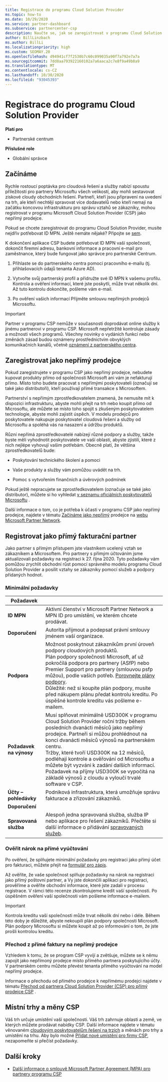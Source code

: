```yaml
---
title: Registrace do programu Cloud Solution Provider
ms.topic: how-to
ms.date: 10/29/2020
ms.service: partner-dashboard
ms.subservice: partnercenter-csp
description: Naučte se, jak se zaregistrovat v programu Cloud Solution Provider (CSP), který je nejvhodnější pro vaši firmu, jako je například nepřímý prodejce nebo partner s přímým fakturací.
author: BillLinzbach
ms.author: BillLi
ms.localizationpriority: high
ms.custom: SEOMAY.20
ms.openlocfilehash: d94941cf7f2530b7c60c099035a90f7a792e7a7a
ms.sourcegitcommit: 7dd8aa793922160102a7a6aaca2c7e8f9a49b8a9
ms.translationtype: MT
ms.contentlocale: cs-CZ
ms.lasthandoff: 10/30/2020
ms.locfileid: "93045393"
---
```

# <a name="enroll-in-the-cloud-solution-provider-program"></a>Registrace do programu Cloud Solution Provider

**Platí pro**

- Partnerské centrum  

**Příslušné role**

- Globální správce

## <a name="get-started"></a>Začínáme

Rychle rostoucí poptávka pro cloudová řešení a služby nabízí spoustu příležitostí pro partnery Microsoftu všech velikostí, aby mohli sestavovat ziskové cloudy obchodních řešení. Partneři, kteří jsou připravení na uvedení na trh, ale kteří nechtějí spravovat více dodavatelů nebo kteří nemají na začátku koncovou infrastrukturu pro správu vztahů se zákazníky, mohou registrovat v programu Microsoft Cloud Solution Provider (CSP) jako nepřímý prodejce.

Pokud se chcete zaregistrovat do programu Cloud Solution Provider, musíte nejdřív potřebovat ID MPN. Ještě nemáte nějaké? Připojte se [sem](https://partner.microsoft.com/).

K dokončení aplikace CSP budete potřebovat ID MPN vaší společnosti, dokončit firemní adresu, bankovní informace a pracovní e-mail pro zaměstnance, který bude fungovat jako správce pro partnerské Centrum.

1. Přihlaste se do partnerského centra pomocí pracovního e-mailu (tj. přihlašovacích údajů tenanta Azure AD).

2. Vytvořte svůj partnerský profil a přidružte své ID MPN k vašemu profilu.
Kontrola a ověření informací, které jste poskytli, může trvat několik dní. Až tuto kontrolu dokončíte, pošleme vám e-mail.

3. Po ověření vašich informací Přijměte smlouvu nepřímých prodejců Microsoftu.

> [!IMPORTANT]  
> Partner v programu CSP nemůže v současnosti doprodávat online služby k jinému partnerovi v programu CSP. Microsoft nepřetržitě kontroluje zásady a možnosti všech programů. Všechny novinky o vydáních funkcí nebo změnách zásad budou oznámeny prostřednictvím obvyklých komunikačních kanálů, včetně [oznámení z partnerského centra](announcements/index.md).

## <a name="enroll-as-an-indirect-reseller"></a>Zaregistrovat jako nepřímý prodejce

Pokud zaregistrujete v programu CSP jako nepřímý prodejce, nebudete kupovat produkty přímo od společnosti Microsoft ani vám je nefakturují přímo. Místo toho budete pracovat s nepřímými poskytovateli (označují se také jako distributoři), kteří používají přímé transakce s Microsoftem.

Partnerství s nepřímým zprostředkovatelem znamená, že nemusíte mít k dispozici infrastrukturu, abyste mohli přejít na trh nebo koupit přímo od Microsoftu, ale můžete se místo toho spojit s zkušeným poskytovatelem technologie, abyste mohli zajistit úspěch. V modelu prodejců pro poskytovatele nakupuje poskytovatel cloudová řešení a služby od Microsoftu a spoléhá vás na nasazení a údržbu produktů.

Různí nepřímá zprostředkovatelé nabízejí různé podpory a služby, takže byste měli vyhodnotit poskytovatele ve vaší oblasti, abyste zjistili, které z nich nejlépe vyhovují vašim potřebám. Obecně platí, že většina zprostředkovatelů bude:

- Poskytování technického školení a pomoci

- Vaše produkty a služby vám pomůžou uvádět na trh.

- Pomoc s vytvořením finančních a úvěrových podmínek

Pokud ještě nepracujete se zprostředkovatelem (označuje se také jako distributor), můžete si ho vyhledat [v seznamu oficiálních poskytovatelů Microsoftu](https://partnercenter.microsoft.com/partner/find-a-provider) .

Další informace o tom, co je potřeba k účasti v programu CSP jako nepřímý prodejce, najdete v tématu [Začínáme jako nepřímý](https://partner.microsoft.com/cloud-solution-provider/whats-required) prodejce na [webu Microsoft Partner Network](https://partner.microsoft.com/). 

## <a name="enroll-as-a-direct-bill-partner"></a>Registrovat jako přímý fakturační partner

Jako partner s přímým přístupem jste vlastníkem ucelený vztah se zákazníkem a Microsoftem. Pro partnery s přímým účtováním jsme aktualizovali požadavky na registraci k 27. října 2020. Tyto požadavky vám pomůžou zrychlit obchodní růst pomocí správného modelu programu Cloud Solution Provider a posílit vztahy se zákazníky pomocí služeb a podpory přidaných hodnot.  

### <a name="minimum-requirements"></a>Minimální požadavky

|**Požadavek**|                             |
|--------------------------------|--------------------------------------------------------------|
|**ID MPN**   |Aktivní členství v Microsoft Partner Network a MPN ID pro umístění, ve kterém chcete prodávat.    |
|**Doporučení**   |Autorita přijmout a podepsat právní smlouvy jménem vaší organizace.|
|**Podpora**   |Možnost poskytnout zákazníkům první úroveň podpory cloudových produktů. <br>Plán podpory společnosti Microsoft, ať už pokročilá podpora pro partnery (ASfP) nebo Premier Support pro partnery (smlouvou psfp můžou), podle vašich potřeb. [Porovnejte plány podpory](https://partner.microsoft.com/support/partnersupport).<br> Důležité: než si koupíte plán podpory, musíte před nákupem plánu předat kontrolu kreditu. Po úspěšné kontrole kreditu vás pošleme e-mailem. |
|**Požadavek na výnosy**|Musí splňovat minimálně USD300K v programu Cloud Solution Provider roční tržby během posledních dvanácti měsíců jako nepřímý prodejce. Partneři si můžou prohlédnout na konci dvanácti měsíců výnosů na partnerském centru.<br/>Tržby, které tvoří USD300K na 12 měsíců, podléhají kontrole a ověřování od Microsoftu a můžete být vyzváni k zadání dalších informací. Požadavek na příjmy USD300K se vypočítá na základě výnosů z cloudu a vyloučí trvalé software v CSP.|
|**Účty – pohledávky** |Podniková infrastruktura, která umožňuje správu fakturace a zřizování zákazníků.|
|**Doporučení**|             |
|**Spravovaná služba**   |Alespoň jedna spravovaná služba, služba IP nebo aplikace pro řešení zákazníků. Přečtěte si další informace o přidávání [spravovaných služeb](https://partner.microsoft.com/business-opportunities/managed-services-provider).|

### <a name="verify-direct-bill-eligibility"></a>Ověřit nárok na přímé vyúčtování

Po ověření, že splňujete minimální požadavky pro registraci jako přímý účet pro fakturaci, můžete přejít na [formulář pro zápis](https://partner.microsoft.com/pcv/register/joinnow/enrollmentwelcome/Reseller/migrate?cloudInstance=Global).

Až ověříte, že vaše společnost splňuje požadavky na nárok na registraci jako přímý poštovní partner, a Vy jste dokončili aplikaci pro registraci, prověříme a ověříte obchodní informace, které jste zadali v procesu registrace. V rámci této recenze zkontrolujeme kredit vaší společnosti. Po úspěšném ověření vaší společnosti vám pošleme informace e-mailem.
>[!IMPORTANT]
>Kontrola kreditu vaší společnosti může trvat několik dní nebo i déle. Během této doby je důležité, abyste nekoupili plán podpory společnosti Microsoft. Plán podpory Microsoftu si můžete koupit až po informování o tom, že jste prošli kontrolou kreditu.

### <a name="transition-from-direct-bill-to-indirect-reseller"></a>Přechod z přímé faktury na nepřímý prodejce

Vzhledem k tomu, že se program CSP vyvíjí a zvětšuje, můžete se k němu zapojit jako nepřímoný prodejce místo přímého partnera poskytujícího účty. V partnerském centru můžete převést tenanta přímého vyúčtování na model nepřímý prodejce.

Informace o přechodu od přímého prodejce k nepřímému prodejci najdete v tématu [Přechod od partnera Cloud Solution Provider (CSP) pro přímý prodejce CSP](transition-direct-to-indirect.md) .

## <a name="csp-regional-markets-and-currencies"></a>Místní trhy a měny CSP

Váš trh určuje umístění vaší společnosti. Váš trh zahrnuje oblasti a země, ve kterých můžete prodávat nabídky CSP. Další informace najdete v tématu věnovaném [cloudovým poskytovatelům řešení na trzích](regional-authorization-overview.md) a měnách pro trhy a umístění na trhu.
Aby bylo možné [Přidat nové umístění pro firmy CSP](manage-locations.md), nezapomeňte si přečíst požadavky.

## <a name="next-steps"></a>Další kroky

- [Další informace o smlouvě Microsoft Partner Agreement (MPA) pro partnery programu CSP](microsoft-partner-agreement.md)